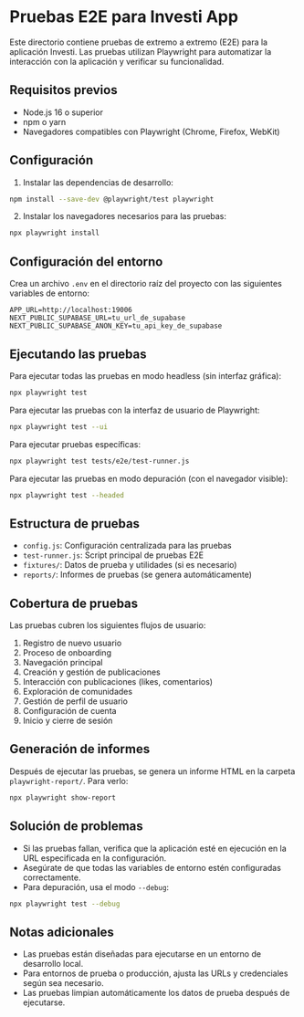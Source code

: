 # Pruebas E2E para Investi App

Este directorio contiene pruebas de extremo a extremo (E2E) para la aplicación Investi. Las pruebas utilizan Playwright para automatizar la interacción con la aplicación y verificar su funcionalidad.

## Requisitos previos

- Node.js 16 o superior
- npm o yarn
- Navegadores compatibles con Playwright (Chrome, Firefox, WebKit)

## Configuración

1. Instalar las dependencias de desarrollo:

```bash
npm install --save-dev @playwright/test playwright
```

2. Instalar los navegadores necesarios para las pruebas:

```bash
npx playwright install
```

## Configuración del entorno

Crea un archivo `.env` en el directorio raíz del proyecto con las siguientes variables de entorno:

```
APP_URL=http://localhost:19006
NEXT_PUBLIC_SUPABASE_URL=tu_url_de_supabase
NEXT_PUBLIC_SUPABASE_ANON_KEY=tu_api_key_de_supabase
```

## Ejecutando las pruebas

Para ejecutar todas las pruebas en modo headless (sin interfaz gráfica):

```bash
npx playwright test
```

Para ejecutar las pruebas con la interfaz de usuario de Playwright:

```bash
npx playwright test --ui
```

Para ejecutar pruebas específicas:

```bash
npx playwright test tests/e2e/test-runner.js
```

Para ejecutar las pruebas en modo depuración (con el navegador visible):

```bash
npx playwright test --headed
```

## Estructura de pruebas

- `config.js`: Configuración centralizada para las pruebas
- `test-runner.js`: Script principal de pruebas E2E
- `fixtures/`: Datos de prueba y utilidades (si es necesario)
- `reports/`: Informes de pruebas (se genera automáticamente)

## Cobertura de pruebas

Las pruebas cubren los siguientes flujos de usuario:

1. Registro de nuevo usuario
2. Proceso de onboarding
3. Navegación principal
4. Creación y gestión de publicaciones
5. Interacción con publicaciones (likes, comentarios)
6. Exploración de comunidades
7. Gestión de perfil de usuario
8. Configuración de cuenta
9. Inicio y cierre de sesión

## Generación de informes

Después de ejecutar las pruebas, se genera un informe HTML en la carpeta `playwright-report/`. Para verlo:

```bash
npx playwright show-report
```

## Solución de problemas

- Si las pruebas fallan, verifica que la aplicación esté en ejecución en la URL especificada en la configuración.
- Asegúrate de que todas las variables de entorno estén configuradas correctamente.
- Para depuración, usa el modo `--debug`:

```bash
npx playwright test --debug
```

## Notas adicionales

- Las pruebas están diseñadas para ejecutarse en un entorno de desarrollo local.
- Para entornos de prueba o producción, ajusta las URLs y credenciales según sea necesario.
- Las pruebas limpian automáticamente los datos de prueba después de ejecutarse.
